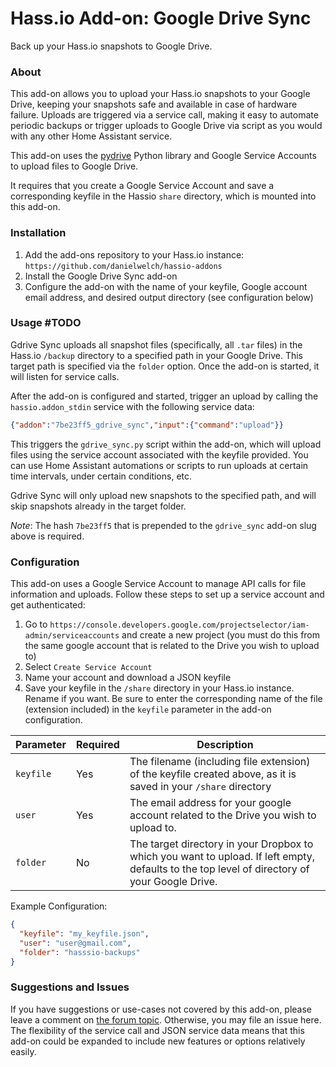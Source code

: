 # Hass.io Add-on: Google Drive Sync
Back up your Hass.io snapshots to Google Drive.

### About
This add-on allows you to upload your Hass.io snapshots to your Google Drive, keeping your snapshots safe and available in case of hardware failure. Uploads are triggered via a service call, making it easy to automate periodic backups or trigger uploads to Google Drive via script as you would with any other Home Assistant service.

This add-on uses the [pydrive](https://pythonhosted.org/PyDrive/) Python library and Google Service Accounts to upload files to Google Drive.

It requires that you create a Google Service Account and save a corresponding keyfile in the Hassio `share` directory, which is mounted into this add-on.

### Installation
1. Add the add-ons repository to your Hass.io instance: `https://github.com/danielwelch/hassio-addons`
2. Install the Google Drive Sync add-on
3. Configure the add-on with the name of your keyfile, Google account email address, and desired output directory (see configuration below)

### Usage #TODO

Gdrive Sync uploads all snapshot files (specifically, all `.tar` files) in the Hass.io `/backup` directory to a specified path in your Google Drive. This target path is specified via the `folder` option. Once the add-on is started, it will listen for service calls.

After the add-on is configured and started, trigger an upload by calling the `hassio.addon_stdin` service with the following service data:

```json
{"addon":"7be23ff5_gdrive_sync","input":{"command":"upload"}}
```

This triggers the `gdrive_sync.py` script within the add-on, which will upload files using the service account associated with the keyfile provided. You can use Home Assistant automations or scripts to run uploads at certain time intervals, under certain conditions, etc.

Gdrive Sync will only upload new snapshots to the specified path, and will skip snapshots already in the target folder.

*Note*: The hash `7be23ff5` that is prepended to the `gdrive_sync` add-on slug above is required.

### Configuration

This add-on uses a Google Service Account to manage API calls for file information and uploads. Follow these steps to set up a service account and get authenticated:
1. Go to `https://console.developers.google.com/projectselector/iam-admin/serviceaccounts` and create a new project (you must do this from the same google account that is related to the Drive you wish to upload to)
2. Select `Create Service Account`
3. Name your account and download a JSON keyfile
4. Save your keyfile in the `/share` directory in your Hass.io instance. Rename if you want. Be sure to enter the corresponding name of the file (extension included) in the `keyfile` parameter in the add-on configuration.



|Parameter|Required|Description|
|---------|--------|-----------|
|`keyfile`|Yes|The filename (including file extension) of the keyfile created above, as it is saved in your `/share` directory|
|`user`|Yes|The email address for your google account related to the Drive you wish to upload to.|
|`folder`|No|The target directory in your Dropbox to which you want to upload. If left empty, defaults to  the top level of directory of your Google Drive.|

Example Configuration:
```json
{
  "keyfile": "my_keyfile.json",
  "user": "user@gmail.com",
  "folder": "hasssio-backups"
}
```

### Suggestions and Issues
If you have suggestions or use-cases not covered by this add-on, please leave a comment on [the forum topic](). Otherwise, you may file an issue here. The flexibility of the service call and JSON service data means that this add-on could be expanded to include new features or options relatively easily.
